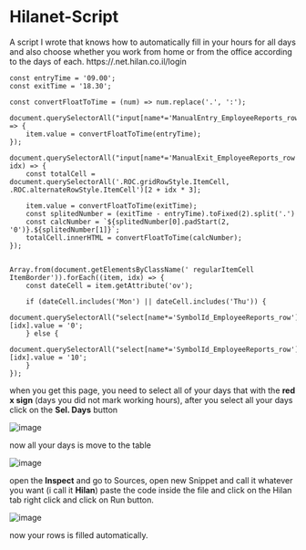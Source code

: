 # Hilanet-Script
A script I wrote that knows how to automatically fill in your hours for all days and also choose whether you work from home or from the office according to the days of each.
https://<your-company-name>.net.hilan.co.il/login

```
const entryTime = '09.00';
const exitTime = '18.30';

const convertFloatToTime = (num) => num.replace('.', ':');

document.querySelectorAll("input[name*='ManualEntry_EmployeeReports_row']").forEach((item) => {
    item.value = convertFloatToTime(entryTime);
});

document.querySelectorAll("input[name*='ManualExit_EmployeeReports_row']").forEach((item, idx) => {
    const totalCell = document.querySelectorAll('.ROC.gridRowStyle.ItemCell, .ROC.alternateRowStyle.ItemCell')[2 + idx * 3];
    
    item.value = convertFloatToTime(exitTime);
    const splitedNumber = (exitTime - entryTime).toFixed(2).split('.')
    const calcNumber = `${splitedNumber[0].padStart(2, '0')}.${splitedNumber[1]}`;
    totalCell.innerHTML = convertFloatToTime(calcNumber);
});


Array.from(document.getElementsByClassName(' regularItemCell ItemBorder')).forEach((item, idx) => {
    const dateCell = item.getAttribute('ov');

    if (dateCell.includes('Mon') || dateCell.includes('Thu')) {
        document.querySelectorAll("select[name*='SymbolId_EmployeeReports_row']")[idx].value = '0';
    } else {
        document.querySelectorAll("select[name*='SymbolId_EmployeeReports_row']")[idx].value = '10';
    }
});
```
when you get this page, you need to select all of your days that with the **red x sign** (days you did not mark working hours), after you select all your days click on the **Sel. Days** button

![image](https://github.com/GuyHassan/Hilanet-Script/assets/33221427/34e5902f-d708-4cd2-9fea-c752df225f41)

now all your days is move to the table

![image](https://github.com/GuyHassan/Hilanet-Script/assets/33221427/bab72735-9a5b-43d5-b9d7-e1c75a1b32c3)

open the **Inspect** and go to Sources, open new Snippet and call it whatever you want (i call it **Hilan**)
paste the code inside the file and click on the Hilan tab right click and click on Run button.

![image](https://github.com/GuyHassan/Hilanet-Script/assets/33221427/34a9fdf4-3c87-4a0f-8726-46ff39e03a8a)

now your rows is filled automatically.

